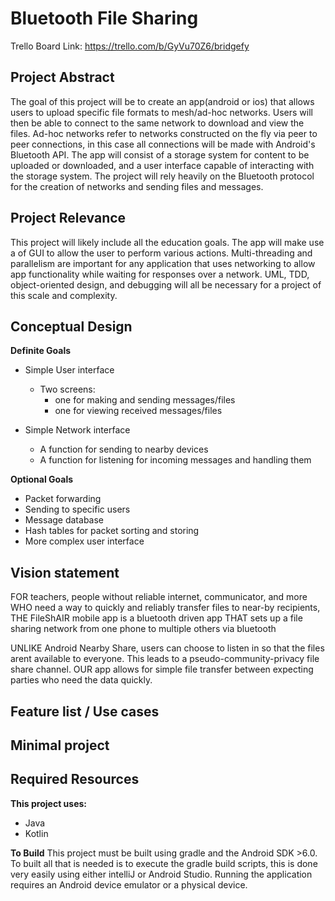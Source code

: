 # Bluetooth File Sharing

Trello Board Link: https://trello.com/b/GyVu70Z6/bridgefy





## Project Abstract

The goal of this project will be to create an app(android or ios) that allows users to upload
specific file formats to mesh/ad-hoc networks. Users will then be able to connect to the same network
to download and view the files. Ad-hoc networks refer to networks constructed on the fly via peer to
peer connections, in this case all connections will be made with  Android's Bluetooth API. The app will 
consist of a storage system for content to be uploaded or downloaded, and a user interface capable of 
interacting with the storage system. The project will rely heavily on the Bluetooth protocol for the creation 
of networks and sending files and messages.


## Project Relevance

This project will likely include all the education goals. The app will make use a of GUI to
allow the user to perform various actions. Multi-threading and parallelism are important for any
application that uses networking to allow app functionality while waiting for responses over a network.
UML, TDD, object-oriented design, and debugging will all be necessary for a project of this scale and
complexity.

## Conceptual Design

**Definite Goals**
* Simple User interface
    *  Two screens:
       - one for making and sending messages/files
       - one for viewing received messages/files

* Simple Network interface
    - A function for sending to nearby devices
    - A function for listening for incoming messages and handling them


**Optional Goals**
- Packet forwarding
- Sending to specific users
- Message database
- Hash tables for packet sorting and storing
- More complex user interface

 
 
##  Vision statement
FOR teachers, people without reliable internet, communicator, and more WHO need a way to quickly and 
reliably transfer files to near-by recipients, THE FileShAIR mobile app is a bluetooth driven app
THAT sets up a file sharing network from one phone to multiple others via bluetooth

UNLIKE Android Nearby Share, users can choose to listen in so that the files arent available to 
everyone. This leads to a pseudo-community-privacy file share channel. OUR app allows for simple file
transfer between expecting parties who need the data quickly.

##  Feature list / Use cases
##  Minimal project


## Required Resources

**This project uses:**
* Java
* Kotlin

**To Build**
This project must be built using gradle and the Android SDK >6.0. To built all that is needed is to execute the 
gradle build scripts, this is done very easily using either intelliJ or Android Studio. Running the application
requires an Android device emulator or a physical device. 

